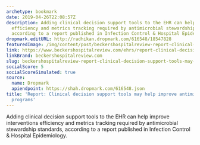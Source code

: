 ```yaml
---
archetype: bookmark
date: 2019-04-26T22:08:57Z
description: Adding clinical decision support tools to the EHR can help improve interventions
  efficiency and metrics tracking required by antimicrobial stewardship standards,
  according to a report published in Infection Control & Hospital Epidemiology.
dropmark.editURL: http://radhikan.dropmark.com/616548/18547828
featuredImage: /img/content/post/beckershospitalreview-report-clinical-decision-support-tools-may-help-improve-antimicrobial-stewardship-programs.jpg
link: https://www.beckershospitalreview.com/ehrs/report-clinical-decision-support-tools-may-help-improve-antimicrobial-stewardship-programs.html
linkBrand: beckershospitalreview.com
slug: beckershospitalreview-report-clinical-decision-support-tools-may-help-improve-antimicrobial-stewardship-programs
socialScore: 5
socialScoreSimulated: true
source:
  name: Dropmark
  apiendpoint: https://shah.dropmark.com/616548.json
title: 'Report: Clinical decision support tools may help improve antimicrobial stewardship
  programs'
---
```

Adding clinical decision support tools to the EHR can help improve interventions efficiency and metrics tracking required by antimicrobial stewardship standards, according to a report published in Infection Control & Hospital Epidemiology.